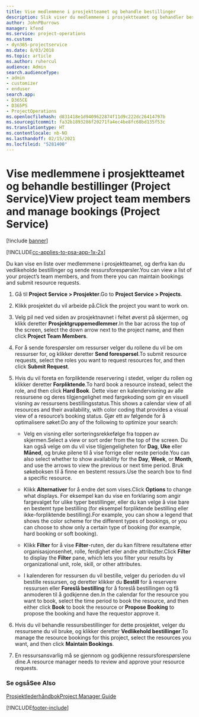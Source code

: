 ```yaml
---
title: Vise medlemmene i prosjektteamet og behandle bestillinger
description: Slik viser du medlemmene i prosjektteamet og behandler bestillinger i Project Service
author: JohnPBurrows
manager: kfend
ms.service: project-operations
ms.custom:
- dyn365-projectservice
ms.date: 8/03/2018
ms.topic: article
ms.author: ruhercul
audience: Admin
search.audienceType:
- admin
- customizer
- enduser
search.app:
- D365CE
- D365PS
- ProjectOperations
ms.openlocfilehash: d831418e1d9409622874f11d9c222dc26414797b
ms.sourcegitcommit: fa32b1893286f20271fa4ec4be8fc68bd135f53c
ms.translationtype: HT
ms.contentlocale: nb-NO
ms.lasthandoff: 02/15/2021
ms.locfileid: "5281400"
---
```

# <a name="view-project-team-members-and-manage-bookings-project-service"></a><span data-ttu-id="7f9a5-103">Vise medlemmene i prosjektteamet og behandle bestillinger (Project Service)</span><span class="sxs-lookup"><span data-stu-id="7f9a5-103">View project team members and manage bookings (Project Service)</span></span>

[!include [banner](../includes/psa-now-project-operations.md)]

[!INCLUDE[cc-applies-to-psa-app-1x-2x](../includes/cc-applies-to-psa-app-1x-2x.md)]

<span data-ttu-id="7f9a5-104">Du kan vise en liste over medlemmene i prosjektteamet, og derfra kan du vedlikeholde bestillinger og sende ressursforespørsler.</span><span class="sxs-lookup"><span data-stu-id="7f9a5-104">You can view a list of your project’s team members, and from there you can maintain bookings and submit resource requests.</span></span>  
  
1.  <span data-ttu-id="7f9a5-105">Gå til **Project Service > Prosjekter**.</span><span class="sxs-lookup"><span data-stu-id="7f9a5-105">Go to **Project Service > Projects**.</span></span>  
  
2.  <span data-ttu-id="7f9a5-106">Klikk prosjektet du vil arbeide på.</span><span class="sxs-lookup"><span data-stu-id="7f9a5-106">Click the project you want to work on.</span></span>  
  
3.  <span data-ttu-id="7f9a5-107">Velg pil ned ved siden av prosjektnavnet i feltet øverst på skjermen, og klikk deretter **Prosjektgruppemedlemmer**.</span><span class="sxs-lookup"><span data-stu-id="7f9a5-107">In the bar across the top of the screen, select the down arrow next to the project name, and then click **Project Team Members**.</span></span>  
  
4.  <span data-ttu-id="7f9a5-108">For å sende forespørsler om ressurser velger du rollene du vil be om ressurser for, og klikker deretter **Send forespørsel**.</span><span class="sxs-lookup"><span data-stu-id="7f9a5-108">To submit resource requests, select the roles you want to request resources for, and then click **Submit Request**.</span></span>  
  
5.  <span data-ttu-id="7f9a5-109">Hvis du vil foreta en forpliktende reservering i stedet, velger du rollen og klikker deretter **Forpliktende**.</span><span class="sxs-lookup"><span data-stu-id="7f9a5-109">To hard book a resource instead, select the role, and then click **Hard Book**.</span></span> <span data-ttu-id="7f9a5-110">Dette viser en kalendervisning av alle ressursene og deres tilgjengelighet med fargekoding som gir en visuell visning av ressursens bestillingsstatus.</span><span class="sxs-lookup"><span data-stu-id="7f9a5-110">This shows a calendar view of all resources and their availability, with color coding that provides a visual view of a resource’s booking status.</span></span> <span data-ttu-id="7f9a5-111">Gjør ett av følgende for å optimalisere søket:</span><span class="sxs-lookup"><span data-stu-id="7f9a5-111">Do any of the following to optimize your search:</span></span>  
  
    -   <span data-ttu-id="7f9a5-112">Velg en visning eller sorteringsrekkefølge fra toppen av skjermen.</span><span class="sxs-lookup"><span data-stu-id="7f9a5-112">Select a view or sort order from the top of the screen.</span></span> <span data-ttu-id="7f9a5-113">Du kan også velge om du vil vise tilgjengeligheten for **Dag**, **Uke** eller **Måned**, og bruke pilene til å vise forrige eller neste periode.</span><span class="sxs-lookup"><span data-stu-id="7f9a5-113">You can also select whether to show availability for the **Day**, **Week**, or **Month**, and use the arrows to view the previous or next time period.</span></span> <span data-ttu-id="7f9a5-114">Bruk søkeboksen til å finne en bestemt ressurs.</span><span class="sxs-lookup"><span data-stu-id="7f9a5-114">Use the search box to find a specific resource.</span></span>  
  
    -   <span data-ttu-id="7f9a5-115">Klikk **Alternativer** for å endre det som vises.</span><span class="sxs-lookup"><span data-stu-id="7f9a5-115">Click **Options** to change what displays.</span></span> <span data-ttu-id="7f9a5-116">For eksempel kan du vise en forklaring som angir fargevalget for ulike typer bestillinger, eller du kan velge å vise bare en bestemt type bestilling (for eksempel forpliktende bestilling eller ikke-forpliktende bestilling).</span><span class="sxs-lookup"><span data-stu-id="7f9a5-116">For example, you can show a legend that shows the color scheme for the different types of bookings, or you can choose to show only a certain type of booking (for example, hard booking or soft booking).</span></span>  
  
    -   <span data-ttu-id="7f9a5-117">Klikk **Filter** for å vise **Filter**-ruten, der du kan filtrere resultatene etter organisasjonsenhet, rolle, ferdighet eller andre attributter.</span><span class="sxs-lookup"><span data-stu-id="7f9a5-117">Click **Filter** to display the **Filter** pane, which lets you filter your results by organizational unit, role, skill, or other attributes.</span></span>  
  
    -   <span data-ttu-id="7f9a5-118">I kalenderen for ressursen du vil bestille, velger du perioden du vil bestille ressursen, og deretter klikker du **Bestill** for å reservere ressursen eller **Foreslå bestilling** for å foreslå bestillingen og få anmoderen til å godkjenne den.</span><span class="sxs-lookup"><span data-stu-id="7f9a5-118">In the calendar for the resource you want to book, select the time period to book the resource, and then either click **Book** to book the resource or **Propose Booking** to propose the booking and have the requestor approve it.</span></span>  
  
6.  <span data-ttu-id="7f9a5-119">Hvis du vil behandle ressursbestillinger for dette prosjektet, velger du ressursene du vil bruke, og klikker deretter **Vedlikehold bestillinger**.</span><span class="sxs-lookup"><span data-stu-id="7f9a5-119">To manage the resource bookings for this project, select the resources you want, and then click **Maintain Bookings**.</span></span>  
  
7.  <span data-ttu-id="7f9a5-120">En ressursansvarlig må se gjennom og godkjenne ressursforespørslene dine.</span><span class="sxs-lookup"><span data-stu-id="7f9a5-120">A resource manager needs to review and approve your resource requests.</span></span>  
  
### <a name="see-also"></a><span data-ttu-id="7f9a5-121">Se også</span><span class="sxs-lookup"><span data-stu-id="7f9a5-121">See Also</span></span>  
 [<span data-ttu-id="7f9a5-122">Prosjektlederhåndbok</span><span class="sxs-lookup"><span data-stu-id="7f9a5-122">Project Manager Guide</span></span>](../psa/project-manager-guide.md)


[!INCLUDE[footer-include](../includes/footer-banner.md)]